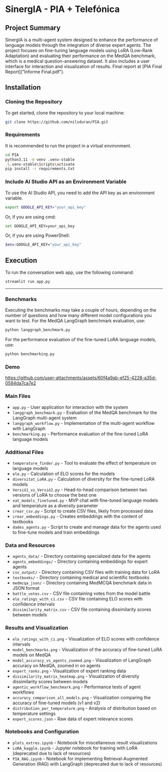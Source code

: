 # SinergIA - PIA + Telefónica

## Project Summary
SinergIA is a multi-agent system designed to enhance the performance of language models through the integration of diverse expert agents. The project focuses on fine-tuning language models using LoRA (Low-Rank Adaptation) and evaluating their performance on the MedQA benchmark, which is a medical question-answering dataset. It also includes a user interface for interaction and visualization of results. Final report at [PIA Final Report]("Informe Final.pdf").

## Installation
### Cloning the Repository
To get started, clone the repository to your local machine:
```bash
git clone https://github.com/nilsduran/PIA.git
```
### Requirements
It is recommended to run the project in a virtual environment. 
```bash
cd PIA
python3.11 -m venv .venv-stable
.\.venv-stable\Scripts\activate
pip install -r requirements.txt
```
### Include AI Studio API as an Environment Variable
To use the AI Studio API, you need to add the API key as an environment variable.
```bash
export GOOGLE_API_KEY="your_api_key"
```
Or, if you are using cmd:
```bash
set GOOGLE_API_KEY=your_api_key
```
Or, if you are using PowerShell:
```bash
$env:GOOGLE_API_KEY="your_api_key"
```

## Execution
To run the conversation web app, use the following command:
```bash
streamlit run app.py
```
---

### Benchmarks
Executing the benchmarks may take a couple of hours, depending on the number of questions and how many different model configurations you want to test.
For the MedQA LangGraph benchmark evaluation, use:
```bash
python langgraph_benchmark.py
```
For the performance evaluation of the fine-tuned LoRA language models, use:
```bash
python benchmarking.py
```

### Demo

https://github.com/user-attachments/assets/60f4a9ab-ef25-4228-a35d-0584da7ca7e2

### Main Files
- `app.py` - User application for interaction with the system
- `langgraph_benchmark.py` - Evaluation of the MedQA benchmark for the LangGraph multi-agent system
- `langgraph_workflow.py` - Implementation of the multi-agent workflow with LangGraph
- `benchmarking.py` - Performance evaluation of the fine-tuned LoRA language models
### Additional Files
- `temperature_finder.py` - Tool to evaluate the effect of temperature on language models
- `elo.py` - Calculation of ELO scores for the models
- `diversitat_LoRA.py` - Calculation of diversity for the fine-tuned LoRA models
- `Versió1_vs_Versió2.py` - Head-to-head comparison between two versions of LoRA to choose the best one
- `xat_models_finetuned.py` - MVP chat with fine-tuned language models and temperature as a diversity parameter
- `crear_csv.py` - Script to create CSV files, likely from processed data
- `crear_embeddings.py` - Creates embeddings with the content of textbooks
- `dades_agents.py` - Script to create and manage data for the agents used to fine-tune models and train embeddings
### Data and Resources
- `agents_data/` - Directory containing specialized data for the agents
- `agents_embeddings/` - Directory containing embeddings for expert agents
- `csv_output/` - Directory containing CSV files with training data for LoRA
- `textbooks/` - Directory containing medical and scientific textbooks
- `medmcqa_json/` - Directory containing MedMCQA benchmark data in JSON format
- `battle_votes.csv` - CSV file containing votes from the model battle
- `elo_ratings_with_ci.csv` - CSV file containing ELO scores with confidence intervals
- `dissimilarity_matrix.csv` - CSV file containing dissimilarity scores between models
### Results and Visualization
- `elo_ratings_with_ci.png` - Visualization of ELO scores with confidence intervals
- `model_benchmarks.png` - Visualization of the accuracy of fine-tuned LoRA models on MedQA
- `model_accuracy_vs_agents_zoomed.png` - Visualization of LangGraph accuracy on MedQA, zoomed in on agents
- `expert_ranks.png` - Visualization of expert ranking data
- `dissimilarity_matrix_heatmap.png` - Visualization of diversity dissimilarity scores between models
- `agentic_workflow_benchmark.png` - Performance tests of agent workflows
- `accuracy_comparison_all_models.png` - Visualization comparing the accuracy of fine-tuned models (v1 and v2)
- `distribution_per_temperature.png` - Analysis of distribution based on temperature settings
- `expert_scores.json` - Raw data of expert relevance scores
### Notebooks and Configuration
- `plots_extres.ipynb` - Notebook for miscellaneous result visualizations
- `LoRA_kaggle.ipynb` - Jupyter notebook for training with LoRA (deprecated due to lack of resources)
- `PIA_RAG.ipynb` - Notebook for implementing Retrieval-Augmented Generation (RAG) with LangGraph (deprecated due to lack of resources)
